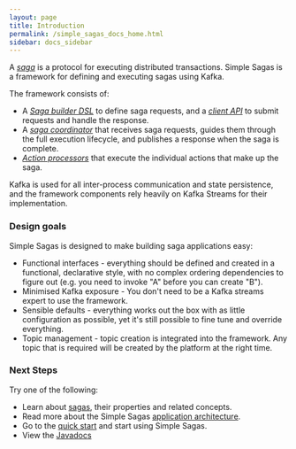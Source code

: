 ```yaml
---
layout: page
title: Introduction
permalink: /simple_sagas_docs_home.html
sidebar: docs_sidebar
---
```


A [*saga*](/simple_sagas_key_concepts.html) is a protocol for executing distributed transactions. Simple Sagas is a framework for defining and executing sagas using Kafka.

The framework consists of:
* A [*Saga builder DSL*](/simple_sagas_saga_builder_dsl.html) to define saga requests, and a [*client API*](/simple_sagas_client_api.html) to submit requests and handle the response.
* A [*saga coordinator*](/simple_sagas_saga_coordinator.html) that receives saga requests, guides them through the full execution lifecycle, 
and publishes a response when the saga is complete.
* [*Action processors*](/simple_sagas_action_processors.html) that execute the individual actions that make up the saga.

Kafka is used for all inter-process communication and state persistence, and the framework components rely heavily on Kafka Streams for their implementation.

### Design goals

Simple Sagas is designed to make building saga applications easy:

* Functional interfaces - everything should be defined and created in a functional, declarative style, with no complex ordering dependencies to figure out (e.g. you need to invoke "A" before you can create "B").
* Minimised Kafka exposure - You don't need to be a Kafka streams expert to use the framework.
* Sensible defaults - everything works out the box with as little configuration as possible, yet it's still possible to fine tune and override everything.
* Topic management - topic creation is integrated into the framework. Any topic that is required will be created by the platform at the right time.

### Next Steps

Try one of the following:

* Learn about [sagas](/simple_sagas_key_concepts.html), their properties and related concepts.
* Read more about the Simple Sagas [application architecture](/simple_sagas_architecture.html).
* Go to the [quick start](/simple_sagas_quick_start.html) and start using Simple Sagas.
* View the [Javadocs](/apidocs-sagas/)
